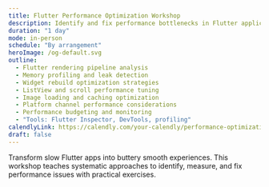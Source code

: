 ```yaml
---
title: Flutter Performance Optimization Workshop
description: Identify and fix performance bottlenecks in Flutter applications. Learn profiling techniques, memory management, and rendering optimization with hands-on exercises.
duration: "1 day"
mode: in-person
schedule: "By arrangement"
heroImage: /og-default.svg
outline:
  - Flutter rendering pipeline analysis
  - Memory profiling and leak detection
  - Widget rebuild optimization strategies
  - ListView and scroll performance tuning
  - Image loading and caching optimization
  - Platform channel performance considerations
  - Performance budgeting and monitoring
  - "Tools: Flutter Inspector, DevTools, profiling"
calendlyLink: https://calendly.com/your-calendly/performance-optimization
draft: false
---
```


Transform slow Flutter apps into buttery smooth experiences. This workshop teaches systematic approaches to identify, measure, and fix performance issues with practical exercises.